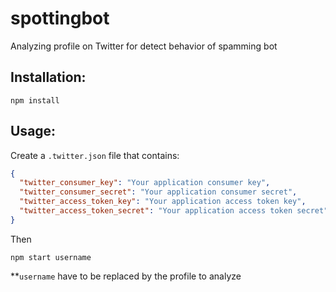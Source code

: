 # spottingbot
Analyzing profile on Twitter for detect behavior of spamming bot

## Installation:

`npm install`

## Usage: 

Create a `.twitter.json` file that contains:

```json
{
  "twitter_consumer_key": "Your application consumer key",
  "twitter_consumer_secret": "Your application consumer secret",
  "twitter_access_token_key": "Your application access token key",
  "twitter_access_token_secret": "Your application access token secret"
}
```

Then

`npm start username`

**`username` have to be replaced by the profile to analyze
